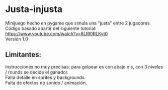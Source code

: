# Justa-injusta
Minijuego hecho en pygame que simula una "justa" entre 2 jugadores. </br>
Código basado apartir del siguiente tutorial: https://www.youtube.com/watch?v=8LRI0RLKyt0 </br>
Versión 1.0 
## Limitantes:
Instrucciones no muy precisas; para golpear es con abajo o s, con 3 niveles / rounds se decide el ganador. </br>
Falta detalle en sprites y backgrounds. </br>
Falta de efectos de sonido / animación. </br>
